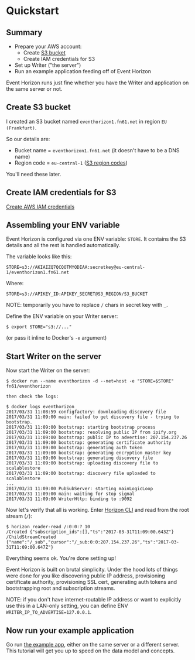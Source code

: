 Quickstart
==========

Summary
-------

- Prepare your AWS account:
	- Create [S3 bucket](https://aws.amazon.com/s3/)
	- Create IAM credentials for S3
- Set up Writer ("the server")
- Run an example application feeding off of Event Horizon

Event Horizon runs just fine whether you have the Writer and application on the same server or not.


Create S3 bucket
----------------

I created an S3 bucket named `eventhorizon1.fn61.net` in region `EU (Frankfurt)`.

So our details are:

- Bucket name = `eventhorizon1.fn61.net` (it doesn't have to be a DNS name)
- Region code = `eu-central-1` ([S3 region codes](http://docs.aws.amazon.com/general/latest/gr/rande.html#s3_region))

You'll need these later.


Create IAM credentials for S3
-----------------------------

[Create AWS IAM credentials](configuring/create-aws-iam-credentials.md)


Assembling your ENV variable
----------------------------

Event Horizon is configured via one ENV variable: `STORE`. It contains the S3 details
and all the rest is handled automatically.

The variable looks like this:

```
STORE=s3://AKIAIZQ7QCQOTMYODIAA:secretkey@eu-central-1/eventhorizon1.fn61.net
```

Where:

```
STORE=s3://APIKEY_ID:APIKEY_SECRET@S3_REGION/S3_BUCKET
```

NOTE: temporarily you have to replace `/` chars in secret key with `_`.

Define the ENV variable on your Writer server:

```
$ export STORE="s3://..."
```

(or pass it inline to Docker's `-e` argument)


Start Writer on the server
--------------------------

Now start the Writer on the server:

```
$ docker run --name eventhorizon -d --net=host -e "STORE=$STORE" fn61/eventhorizon

then check the logs:

$ docker logs eventhorizon
2017/03/31 11:08:59 configfactory: downloading discovery file
2017/03/31 11:09:00 main: failed to get discovery file - trying to bootstrap.
2017/03/31 11:09:00 bootstrap: starting bootstrap process
2017/03/31 11:09:00 bootstrap: resolving public IP from ipify.org
2017/03/31 11:09:00 bootstrap: public IP to advertise: 207.154.237.26
2017/03/31 11:09:00 bootstrap: generating certificate authority
2017/03/31 11:09:00 bootstrap: generating auth token
2017/03/31 11:09:00 bootstrap: generating encryption master key
2017/03/31 11:09:00 bootstrap: generating discovery file
2017/03/31 11:09:00 bootstrap: uploading discovery file to scalablestore
2017/03/31 11:09:00 bootstrap: discovery file uploaded to scalablestore
...
2017/03/31 11:09:00 PubSubServer: starting mainLogicLoop
2017/03/31 11:09:00 main: waiting for stop signal
2017/03/31 11:09:00 WriterHttp: binding to :9092
```

Now let's verify that all is working. Enter [Horizon CLI](enter-horizon-cli.md)
and read from the root stream (`/`):

```
$ horizon reader-read /:0:0:? 10
/Created {"subscription_ids":[],"ts":"2017-03-31T11:09:00.643Z"}
/ChildStreamCreated {"name":"/_sub","cursor":"/_sub:0:0:207.154.237.26","ts":"2017-03-31T11:09:00.647Z"}
```

Everything seems ok. You're done setting up!

Event Horizon is built on brutal simplicity. Under the hood lots of things were
done for you like discovering public IP address, provisioning certificate
authority, provisioning SSL cert, generating auth tokens and bootstrapping root
and subscription streams.

NOTE: if you don't have internet-routable IP address or want to explicitly use
this in a LAN-only setting, you can define ENV `WRITER_IP_TO_ADVERTISE=127.0.0.1`.


Now run your example application
--------------------------------

Go run [the example app](https://github.com/function61/eventhorizon-exampleapp-go),
either on the same server or a different server. This tutorial will get you up
to speed on the data model and concepts.
